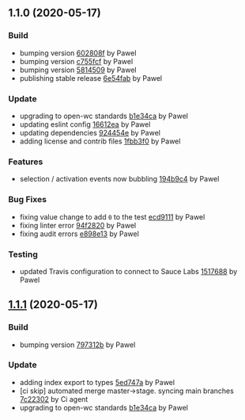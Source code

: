 <a name="1.1.0"></a>
## 1.1.0 (2020-05-17)

### Build

* bumping version [602808f](https://github.com/anypoint-web-components/anypoint-selector/commit/602808fdbeb4a76aa93031715f2b99daed3d6c20) by Pawel
* bumping version [c755fcf](https://github.com/anypoint-web-components/anypoint-selector/commit/c755fcf42a84addd57d4fbe53ecb4ac70219e116) by Pawel
* bumping version [5814509](https://github.com/anypoint-web-components/anypoint-selector/commit/5814509b129b705efcf56f466513221817c5c5e3) by Pawel
* publishing stable release [6e54fab](https://github.com/anypoint-web-components/anypoint-selector/commit/6e54fabe905dba83f3fc71e5e230a50ce56ff90c) by Pawel


### Update

* upgrading to open-wc standards [b1e34ca](https://github.com/anypoint-web-components/anypoint-selector/commit/b1e34ca533b10e677bc78ae51aba66b13451a48d) by Pawel
* updating eslint config [16612ea](https://github.com/anypoint-web-components/anypoint-selector/commit/16612eaf6207b0ca9ae30f9d0355d787368d172f) by Pawel
* updating dependencies [924454e](https://github.com/anypoint-web-components/anypoint-selector/commit/924454e211e0b84d7ba7bcd4427f5965a2c11c38) by Pawel
* adding license and contrib files [1fbb3f0](https://github.com/anypoint-web-components/anypoint-selector/commit/1fbb3f0b80e09dbd4d4542fbb31b3fa68d20c2a2) by Pawel


### Features

* selection / activation events now bubbling [194b9c4](https://github.com/anypoint-web-components/anypoint-selector/commit/194b9c48b9912808c41cd7565c2842f8e28c4dce) by Pawel


### Bug Fixes

* fixing value change to add `0` to the test [ecd9111](https://github.com/anypoint-web-components/anypoint-selector/commit/ecd911129923724d7ae0697e609276fc47a69c2b) by Pawel
* fixing linter error [94f2820](https://github.com/anypoint-web-components/anypoint-selector/commit/94f2820129bfde70d1095e1eec7096eb70644f1f) by Pawel
* fixing audit errors [e898e13](https://github.com/anypoint-web-components/anypoint-selector/commit/e898e137516cea7d3e52b664e2c3b09c9bdaeeb1) by Pawel


### Testing

* updated Travis configuration to connect to Sauce Labs [1517688](https://github.com/anypoint-web-components/anypoint-selector/commit/1517688a3a55bb49d8e8f1a1ab61860c19361df2) by Pawel


<a name="1.1.1"></a>
## [1.1.1](https://github.com/anypoint-web-components/anypoint-selector/compare/1.0.3...1.1.1) (2020-05-17)

### Build

* bumping version [797312b](https://github.com/anypoint-web-components/anypoint-selector/commit/797312bc04092a6cd312b87628478ebb3f3819d4) by Pawel


### Update

* adding index export to types [5ed747a](https://github.com/anypoint-web-components/anypoint-selector/commit/5ed747a9865f9790893ef79f7ee4f817e037a718) by Pawel
* [ci skip] automated merge master->stage. syncing main branches [7c22302](https://github.com/anypoint-web-components/anypoint-selector/commit/7c223021f18c0bea71acf94ecc4c630f703b7528) by Ci agent
* upgrading to open-wc standards [b1e34ca](https://github.com/anypoint-web-components/anypoint-selector/commit/b1e34ca533b10e677bc78ae51aba66b13451a48d) by Pawel


